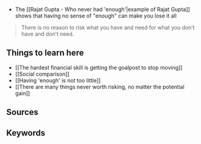 - The [[Rajat Gupta - Who never had 'enough'|example of Rajat Gupta]] shows that having no sense of "enough" can make you lose it all

> There is no reason to risk what you have and need for what you don’t have and don’t need.

## Things to learn here
- [[The hardest financial skill is getting the goalpost to stop moving]]
- [[Social comparison]]
- [[Having 'enough' is not too little]]
- [[There are many things never worth risking, no matter the potential gain]]

## Sources

## Keywords
